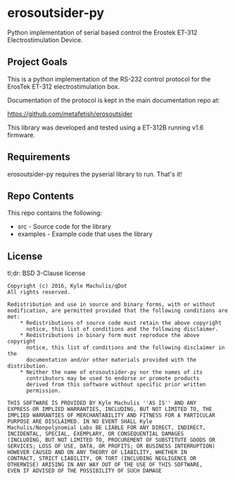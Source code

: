 # erosoutsider-py

Python implementation of serial based control the Erostek ET-312
Electrostimulation Device.

## Project Goals

This is a python implementation of the RS-232 control protocol for the
ErosTek ET-312 electrostimulation box.

Documentation of the protocol is kept in the main documentation repo
at:

https://github.com/metafetish/erosoutsider

This library was developed and tested using a ET-312B running v1.6
firmware.

## Requirements

erosoutsider-py requires the pyserial library to run. That's it!

## Repo Contents

This repo contains the following:

- src - Source code for the library
- examples - Example code that uses the library

## License

tl;dr: BSD 3-Clause license

    Copyright (c) 2016, Kyle Machulis/qDot
    All rights reserved.

    Redistribution and use in source and binary forms, with or without
    modification, are permitted provided that the following conditions are met:
        * Redistributions of source code must retain the above copyright
          notice, this list of conditions and the following disclaimer.
        * Redistributions in binary form must reproduce the above copyright
          notice, this list of conditions and the following disclaimer in the
          documentation and/or other materials provided with the distribution.
        * Neither the name of erosoutsider-py nor the names of its
          contributors may be used to endorse or promote products
          derived from this software without specific prior written
          permission.

    THIS SOFTWARE IS PROVIDED BY Kyle Machulis ''AS IS'' AND ANY
    EXPRESS OR IMPLIED WARRANTIES, INCLUDING, BUT NOT LIMITED TO, THE
    IMPLIED WARRANTIES OF MERCHANTABILITY AND FITNESS FOR A PARTICULAR
    PURPOSE ARE DISCLAIMED. IN NO EVENT SHALL Kyle
    Machulis/Nonpolynomial Labs BE LIABLE FOR ANY DIRECT, INDIRECT,
    INCIDENTAL, SPECIAL, EXEMPLARY, OR CONSEQUENTIAL DAMAGES
    (INCLUDING, BUT NOT LIMITED TO, PROCUREMENT OF SUBSTITUTE GOODS OR
    SERVICES; LOSS OF USE, DATA, OR PROFITS; OR BUSINESS INTERRUPTION)
    HOWEVER CAUSED AND ON ANY THEORY OF LIABILITY, WHETHER IN
    CONTRACT, STRICT LIABILITY, OR TORT (INCLUDING NEGLIGENCE OR
    OTHERWISE) ARISING IN ANY WAY OUT OF THE USE OF THIS SOFTWARE,
    EVEN IF ADVISED OF THE POSSIBILITY OF SUCH DAMAGE

